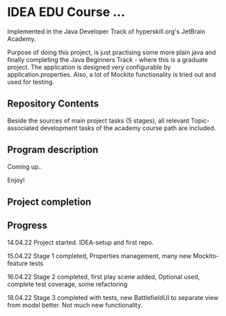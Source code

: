 # IDEA EDU Course ...

Implemented in the Java Developer Track of hyperskill.org's JetBrain Academy.

Purpose of doing this project, is just practising some more plain java and finally completing the
Java Beginners Track - where this is a graduate project.
The application is designed very configurable by application.properties. Also, a lot of Mockito functionality
is tried out and used for testing.

## Repository Contents

Beside the sources of main project tasks (5 stages), all relevant Topic-associated development tasks of the academy 
course path are included.

## Program description

Coming up..

Enjoy!

## Project completion

[//]: # (Project was completed on xx.0d.22.)

## Progress

14.04.22 Project started. IDEA-setup and first repo.

15.04.22 Stage 1 completed, Properties management, many new Mockito-feature tests

16.04.22 Stage 2 completed, first play scene added, Optional used, complete test coverage, some refactoring

18.04.22 Stage 3 completed with tests, new BattlefieldUI to separate view from model better. Not much new functionality.

